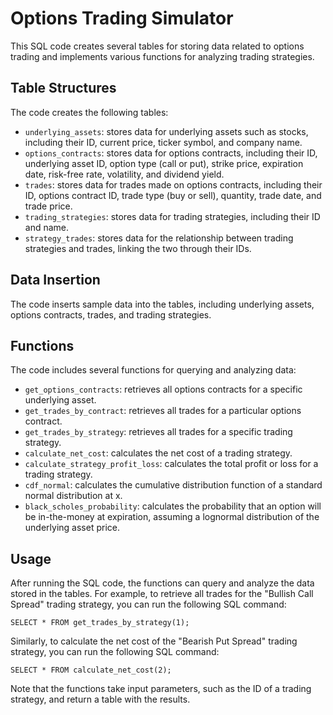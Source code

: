 # Options Trading Simulator

This SQL code creates several tables for storing data related to options trading and implements various functions for analyzing trading strategies.

## Table Structures
The code creates the following tables:

* `underlying_assets`: stores data for underlying assets such as stocks, including their ID, current price, ticker symbol, and company name.
* `options_contracts`: stores data for options contracts, including their ID, underlying asset ID, option type (call or put), strike price, expiration date, risk-free rate, volatility, and dividend yield.
* `trades`: stores data for trades made on options contracts, including their ID, options contract ID, trade type (buy or sell), quantity, trade date, and trade price.
* `trading_strategies`: stores data for trading strategies, including their ID and name.
* `strategy_trades`: stores data for the relationship between trading strategies and trades, linking the two through their IDs.

## Data Insertion
The code inserts sample data into the tables, including underlying assets, options contracts, trades, and trading strategies.

## Functions
The code includes several functions for querying and analyzing data:

* `get_options_contracts`: retrieves all options contracts for a specific underlying asset.
* `get_trades_by_contract`: retrieves all trades for a particular options contract.
* `get_trades_by_strategy`: retrieves all trades for a specific trading strategy.
* `calculate_net_cost`: calculates the net cost of a trading strategy.
* `calculate_strategy_profit_loss`: calculates the total profit or loss for a trading strategy.
* `cdf_normal`: calculates the cumulative distribution function of a standard normal distribution at x.
* `black_scholes_probability`: calculates the probability that an option will be in-the-money at expiration, assuming a lognormal distribution of the underlying asset price.

## Usage
After running the SQL code, the functions can query and analyze the data stored in the tables. For example, to retrieve all trades for the "Bullish Call Spread" trading strategy, you can run the following SQL command:
```
SELECT * FROM get_trades_by_strategy(1);
```
Similarly, to calculate the net cost of the "Bearish Put Spread" trading strategy, you can run the following SQL command:
```
SELECT * FROM calculate_net_cost(2);
```
Note that the functions take input parameters, such as the ID of a trading strategy, and return a table with the results.
